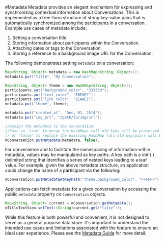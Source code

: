 #Metadata
Metadata provides an elegant mechanism for expressing and synchronizing contextual information about Conversations. This is implemented as a free-form structure of string key-value pairs that is automatically synchronized among the participants in a conversation. Example use cases of metadata include:

1. Setting a conversation title.
2. Storing information about participants within the Conversation.
3. Attaching dates or tags to the Conversation.
4. Storing a reference to a background image URL for the Conversation.

The following demonstrates setting `metadata` on a conversation: 

```java
Map<String, Object> metadata = new HashMap<String, Object>();
metadata.put("title", "My Conversation");

Map<String, Object> theme = new HashMap<String, Object>();
participants.put("background_color", "333333");
participants.put("text_color", "F8F8EC");
participants.put("link_color", "21AAE1");
metadata.put("theme", theme);

metadata.put("created_at", "Dec, 01, 2014");
metadata.put("img_url", "/path/to/img/url");

//Assign the metadata to the converation. 
//Pass in 'true' to merge the HashMaps (all old keys will be preserved and new values will be set) 
// or 'false' to replace the existing HashMap (all old key/pairs will be lost) 
mConversation.putMetadata(metadata, false);
```

For convenience and to facilitate the namespacing of information within metadata, values may be manipulated as key paths. A key path is a dot (.) delimited string that identifies a series of nested keys leading to a leaf value. For example, given the above metadata structure, an application could change the name of a participant via the following: 

```java
mConversation.putMetadataAtKeyPath("theme.background_color", "FFFFFF");
```

Applications can fetch metadata for a given conversation by accessing the public `metadata` property on `Conversation` objects. 

```java
Map<String, Object> current = mConversation.getMetadata();
mTitleTextView.setText((String)current.get("title"));
```

While this feature is both powerful and convenient, it is not designed to serve as a general purpose data store. It's important to understand the intended use cases and limitations associated with the feature to ensure an ideal user experience. Please see the [Metadata Guide](guides#metadata) for more detail.
